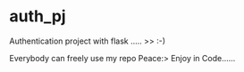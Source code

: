 # auth_pj
Authentication project with flask ..... >>    :-)

Everybody can freely use my repo    Peace:>   Enjoy in Code......
